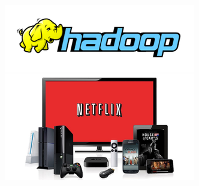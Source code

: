 ![](https://github.com/isaiMercado/Big-Data-Class-Projects/blob/master/Lab01_Hadoop/Images/hadoop.png)
</br>
![](https://github.com/isaiMercado/Big-Data-Class-Projects/blob/master/Lab01_Hadoop/Images/netflix.jpg)